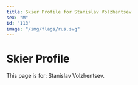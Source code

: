 ```yaml
---
title: Skier Profile for Stanislav Volzhentsev
sex: "M"
id: "113"
image: "/img/flags/rus.svg" 
---
```


# Skier Profile

This page is for: Stanislav Volzhentsev.
    